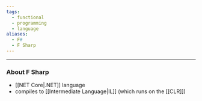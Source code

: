 ```yaml
---
tags:
  - functional
  - programming
  - language
aliases:
  - F#
  - F Sharp
---
```

---

### About F Sharp

- [[NET Core|.NET]] language
- compiles to [[Intermediate Language|IL]] (which runs on the [[CLR]])